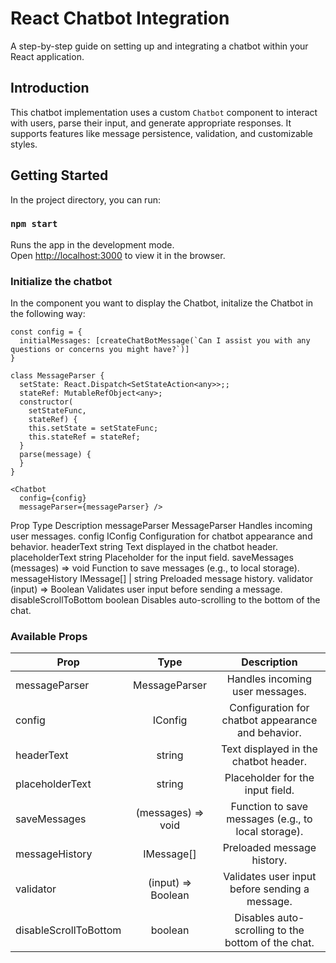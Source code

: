 # React Chatbot Integration

A step-by-step guide on setting up and integrating a chatbot within your React application.

## Introduction
This chatbot implementation uses a custom `Chatbot` component to interact with users, parse their input, and generate appropriate responses. It supports features like message persistence, validation, and customizable styles.


## Getting Started

In the project directory, you can run:

### `npm start`

Runs the app in the development mode.\
Open [http://localhost:3000](http://localhost:3000) to view it in the browser.

### Initialize the chatbot

In the component you want to display the Chatbot, initalize the Chatbot in the following way:

```tsx
const config = {
  initialMessages: [createChatBotMessage(`Can I assist you with any questions or concerns you might have?`)]
}

class MessageParser {
  setState: React.Dispatch<SetStateAction<any>>;;
  stateRef: MutableRefObject<any>;
  constructor(
    setStateFunc,
    stateRef) {
    this.setState = setStateFunc;
    this.stateRef = stateRef;
  }
  parse(message) {
  }
}

<Chatbot
  config={config}
  messageParser={messageParser} />

```
Prop	Type	Description
messageParser	MessageParser	Handles incoming user messages.
config	IConfig	Configuration for chatbot appearance and behavior.
headerText	string	Text displayed in the chatbot header.
placeholderText	string	Placeholder for the input field.
saveMessages	(messages) => void	Function to save messages (e.g., to local storage).
messageHistory	IMessage[] | string	Preloaded message history.
validator	(input) => Boolean	Validates user input before sending a message.
disableScrollToBottom	boolean	Disables auto-scrolling to the bottom of the chat.

### Available Props
| Prop                                          | Type | Description |
| ----------------------------------------------- | :--: | :-------: |
| messageParser          |  MessageParser       |   Handles incoming user messages.                      |
| config                 |  IConfig             |   Configuration for chatbot appearance and behavior.   |
| headerText             |  string              |    Text displayed in the chatbot header.               |
| placeholderText        |  string              |    Placeholder for the input field.                    |
| saveMessages           |  (messages) => void  |    Function to save messages (e.g., to local storage). |
| messageHistory         |  IMessage[]          |   Preloaded message history.                           |
| validator              |   (input) => Boolean |   Validates user input before sending a message.       |
| disableScrollToBottom  |  boolean              |    Disables auto-scrolling to the bottom of the chat. |
